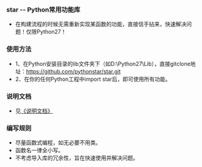 ### star -- Python常用功能库
* 在构建流程的时候无需重新实现某函数的功能，直接信手拈来，快速解决问题！仅限Python27！

### 使用方法
* 1、在Python安装目录的lib文件夹下（如D:\Python27\Lib），直接gitclone地址：https://github.com/pythonstar/star.git
* 2、在你的任何Python工程中import star后，即可使用所有功能。

### 说明文档
* 见[《说明文档》](https://github.com/pythonstar/star/wiki/%E8%AF%B4%E6%98%8E%E6%96%87%E6%A1%A3)

### 编写规则
* 尽量函数式编程，如无必要不用类。
* 函数名一律全小写。
* 不考虑导入库的冗余性，旨在快速使用并解决问题。
